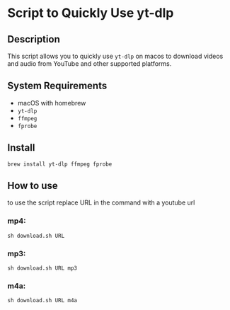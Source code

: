 # Script to Quickly Use yt-dlp

## Description
This script allows you to quickly use `yt-dlp` on macos to download videos and audio from YouTube and other supported platforms.

## System Requirements
- macOS with homebrew
- `yt-dlp`
- `ffmpeg`
- `fprobe`

## Install

```
brew install yt-dlp ffmpeg fprobe
```

## How to use
to use the script replace URL in the command with a youtube url

### mp4:
```
sh download.sh URL
```

### mp3:
```
sh download.sh URL mp3
```

### m4a:
```
sh download.sh URL m4a
```